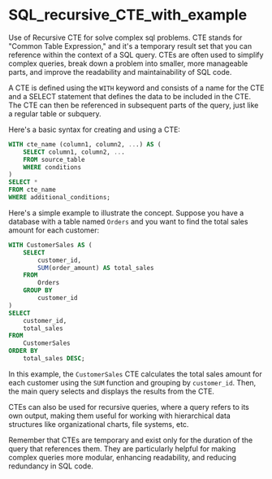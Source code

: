 # SQL_recursive_CTE_with_example
Use of Recursive CTE for solve complex sql problems.
CTE stands for "Common Table Expression," and it's a temporary result set that you can reference within the context of a SQL query. CTEs are often used to simplify complex queries, break down a problem into smaller, more manageable parts, and improve the readability and maintainability of SQL code.

A CTE is defined using the `WITH` keyword and consists of a name for the CTE and a SELECT statement that defines the data to be included in the CTE. The CTE can then be referenced in subsequent parts of the query, just like a regular table or subquery.

Here's a basic syntax for creating and using a CTE:

```sql
WITH cte_name (column1, column2, ...) AS (
    SELECT column1, column2, ...
    FROM source_table
    WHERE conditions
)
SELECT *
FROM cte_name
WHERE additional_conditions;
```

Here's a simple example to illustrate the concept. Suppose you have a database with a table named `Orders` and you want to find the total sales amount for each customer:

```sql
WITH CustomerSales AS (
    SELECT
        customer_id,
        SUM(order_amount) AS total_sales
    FROM
        Orders
    GROUP BY
        customer_id
)
SELECT
    customer_id,
    total_sales
FROM
    CustomerSales
ORDER BY
    total_sales DESC;
```

In this example, the `CustomerSales` CTE calculates the total sales amount for each customer using the `SUM` function and grouping by `customer_id`. Then, the main query selects and displays the results from the CTE.

CTEs can also be used for recursive queries, where a query refers to its own output, making them useful for working with hierarchical data structures like organizational charts, file systems, etc.

Remember that CTEs are temporary and exist only for the duration of the query that references them. They are particularly helpful for making complex queries more modular, enhancing readability, and reducing redundancy in SQL code.
